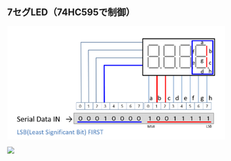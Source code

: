 ## 7セグLED（74HC595で制御）

![](/doc/7seguled_and_74hc595.png.png)

![](http://yongjinworld.com/wp-content/uploads/2015/11/%EA%B7%B8%EB%A6%BC1.png)